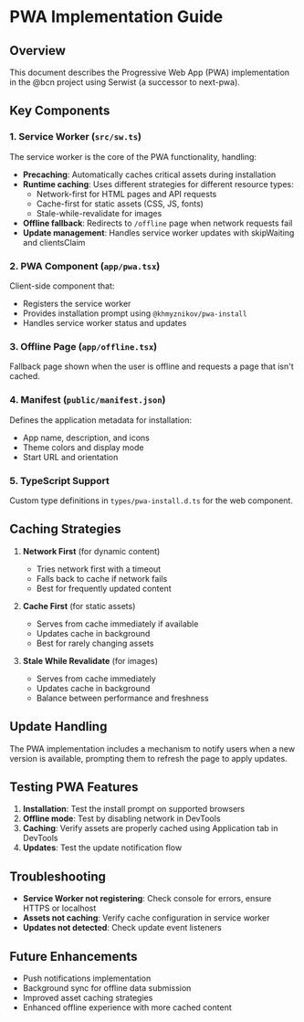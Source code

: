 # PWA Implementation Guide

## Overview

This document describes the Progressive Web App (PWA) implementation in the @bcn project using Serwist (a successor to next-pwa).

## Key Components

### 1. Service Worker (`src/sw.ts`)

The service worker is the core of the PWA functionality, handling:

- **Precaching**: Automatically caches critical assets during installation
- **Runtime caching**: Uses different strategies for different resource types:
  - Network-first for HTML pages and API requests
  - Cache-first for static assets (CSS, JS, fonts)
  - Stale-while-revalidate for images
- **Offline fallback**: Redirects to `/offline` page when network requests fail
- **Update management**: Handles service worker updates with skipWaiting and clientsClaim

### 2. PWA Component (`app/pwa.tsx`)

Client-side component that:

- Registers the service worker
- Provides installation prompt using `@khmyznikov/pwa-install`
- Handles service worker status and updates

### 3. Offline Page (`app/offline.tsx`)

Fallback page shown when the user is offline and requests a page that isn't cached.

### 4. Manifest (`public/manifest.json`)

Defines the application metadata for installation:

- App name, description, and icons
- Theme colors and display mode
- Start URL and orientation

### 5. TypeScript Support

Custom type definitions in `types/pwa-install.d.ts` for the web component.

## Caching Strategies

1. **Network First** (for dynamic content)
   - Tries network first with a timeout
   - Falls back to cache if network fails
   - Best for frequently updated content

2. **Cache First** (for static assets)
   - Serves from cache immediately if available
   - Updates cache in background
   - Best for rarely changing assets

3. **Stale While Revalidate** (for images)
   - Serves from cache immediately
   - Updates cache in background
   - Balance between performance and freshness

## Update Handling

The PWA implementation includes a mechanism to notify users when a new version is available, prompting them to refresh the page to apply updates.

## Testing PWA Features

1. **Installation**: Test the install prompt on supported browsers
2. **Offline mode**: Test by disabling network in DevTools
3. **Caching**: Verify assets are properly cached using Application tab in DevTools
4. **Updates**: Test the update notification flow

## Troubleshooting

- **Service Worker not registering**: Check console for errors, ensure HTTPS or localhost
- **Assets not caching**: Verify cache configuration in service worker
- **Updates not detected**: Check update event listeners

## Future Enhancements

- Push notifications implementation
- Background sync for offline data submission
- Improved asset caching strategies
- Enhanced offline experience with more cached content